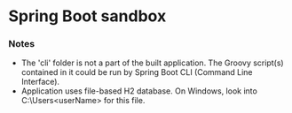 # Spring Boot sandbox

### Notes

* The 'cli' folder is not a part of the built application. The Groovy script(s) contained in it could be run by Spring Boot CLI (Command Line Interface).
* Application uses file-based H2 database. On Windows, look into C:\Users\<userName> for this file.